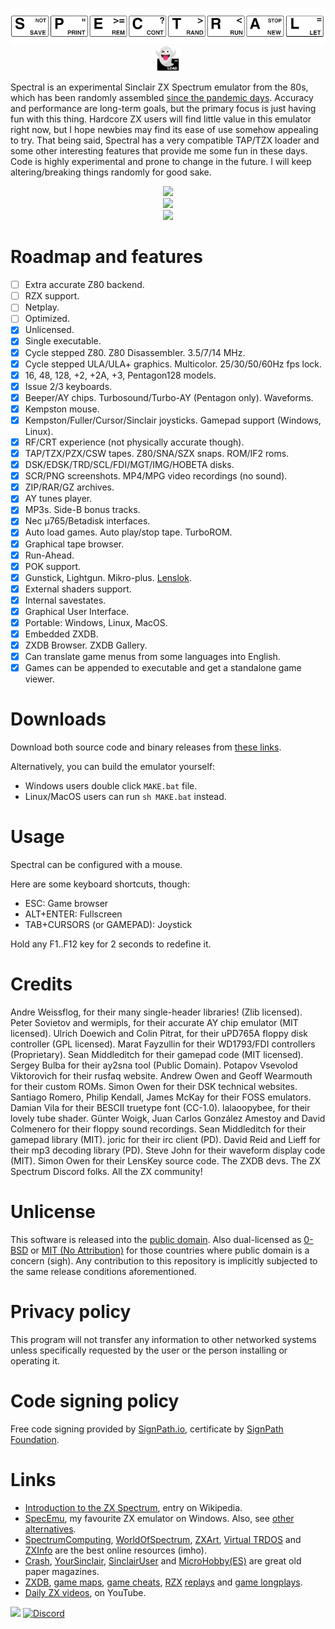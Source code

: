 <p align="center">
<img src="../src/res/logo/bar1.png" width="600"/><img src="../src/res/logo/logowbg.png" width="8%" height="8%"/><br/>
</p>

Spectral is an experimental Sinclair ZX Spectrum emulator from the 80s, which has been randomly assembled [since the pandemic days](https://twitter.com/r_rlyeh/status/1280964279903158273). Accuracy and performance are long-term goals, but the primary focus is just having fun with this thing. Hardcore ZX users will find little value in this emulator right now, but I hope newbies may find its ease of use somehow appealing to try.
That being said, Spectral has a very compatible TAP/TZX loader and some other interesting features that provide me some fun in these days.
Code is highly experimental and prone to change in the future. I will keep altering/breaking things randomly for good sake.

<p align="center">
<img src="https://github.com/r-lyeh/Spectral/assets/35402248/8d8ee594-fafd-4538-993f-9840bf9fc245"/><br/>
<img src="https://github.com/user-attachments/assets/05de75a6-ae3c-4da8-9896-8cc89efbb5e6"/><br/>
<img src="https://github.com/user-attachments/assets/fcc20345-c619-48df-af26-e37c8af99a6c"/>
</p>

# Roadmap and features
- [ ] Extra accurate Z80 backend. <!-- @todo: memptr, snow, Q, floating bus (+2a/+3) -->
- [ ] RZX support. <!-- @todo: rzx loadsave http://ramsoft.bbk.org.omegahg.com/rzxform.html -->
- [ ] Netplay.
- [ ] Optimized.
- [x] Unlicensed.
- [x] Single executable.
- [x] Cycle stepped Z80. Z80 Disassembler. 3.5/7/14 MHz.
- [x] Cycle stepped ULA/ULA+ graphics. Multicolor. 25/30/50/60Hz fps lock.
- [x] 16, 48, 128, +2, +2A, +3, Pentagon128 models.
- [x] Issue 2/3 keyboards.
- [x] Beeper/AY chips. Turbosound/Turbo-AY (Pentagon only). Waveforms.
- [x] Kempston mouse. <!-- @todo: AMX mouse.-->
- [x] Kempston/Fuller/Cursor/Sinclair joysticks. Gamepad support (Windows, Linux). <!-- @todo: invert joystick/mouse axes/buttons -->
- [x] RF/CRT experience (not physically accurate though).
- [x] TAP/TZX/PZX/CSW tapes. Z80/SNA/SZX snaps. ROM/IF2 roms.
- [x] DSK/EDSK/TRD/SCL/FDI/MGT/IMG/HOBETA disks.
- [x] SCR/PNG screenshots. MP4/MPG video recordings (no sound). <!-- @todo: ulaplus screenshots -->
- [x] ZIP/RAR/GZ archives.
- [x] AY tunes player.
- [x] MP3s. Side-B bonus tracks.
- [x] Nec µ765/Betadisk interfaces.
- [x] Auto load games. Auto play/stop tape. TurboROM.
- [x] Graphical tape browser.
- [x] Run-Ahead.
- [x] POK support. <!-- @todo: cheats finder; useful? --> 
- [x] Gunstick, Lightgun. Mikro-plus. [Lenslok](https://www.youtube.com/watch?v=GN_vPGQ4BNM). <!-- Cheetah Defender Lightgun, Magnum Light Phaser, Stack Light Rifle -->
- [x] External shaders support.
- [x] Internal savestates.
- [x] Graphical User Interface.
- [x] Portable: Windows, Linux, MacOS.
- [x] Embedded ZXDB.
- [x] ZXDB Browser. ZXDB Gallery. <!-- @todo: 3d tape cases. -->
- [x] Can translate game menus from some languages into English.
- [x] Games can be appended to executable and get a standalone game viewer.

# Downloads
Download both source code and binary releases from [these links](https://github.com/r-lyeh/Spectral/releases).

Alternatively, you can build the emulator yourself:
- Windows users double click `MAKE.bat` file.
- Linux/MacOS users can run `sh MAKE.bat` instead.

# Usage
Spectral can be configured with a mouse.

Here are some keyboard shortcuts, though:
- ESC: Game browser
- ALT+ENTER: Fullscreen
- TAB+CURSORS (or GAMEPAD): Joystick

Hold any F1..F12 key for 2 seconds to redefine it.

# Credits
Andre Weissflog, for their many single-header libraries! (Zlib licensed). Peter Sovietov and wermipls, for their accurate AY chip emulator (MIT licensed). Ulrich Doewich and Colin Pitrat, for their uPD765A floppy disk controller (GPL licensed). Marat Fayzullin for their WD1793/FDI controllers (Proprietary). Sean Middleditch for their gamepad code (MIT licensed). Sergey Bulba for their ay2sna tool (Public Domain). Potapov Vsevolod Viktorovich for their rusfaq website. Andrew Owen and Geoff Wearmouth for their custom ROMs. Simon Owen for their DSK technical websites. Santiago Romero, Philip Kendall, James McKay for their FOSS emulators. Damian Vila for their BESCII truetype font (CC-1.0). lalaoopybee, for their lovely tube shader. Günter Woigk, Juan Carlos González Amestoy and David Colmenero for their floppy sound recordings. Sean Middleditch for their gamepad library (MIT). joric for their irc client (PD). David Reid and Lieff for their mp3 decoding library (PD). Steve John for their waveform display code (MIT). Simon Owen for their LensKey source code. The ZXDB devs. The ZX Spectrum Discord folks. All the ZX community!

# Unlicense
This software is released into the [public domain](https://unlicense.org/). Also dual-licensed as [0-BSD](https://opensource.org/licenses/0BSD) or [MIT (No Attribution)](https://github.com/aws/mit-0) for those countries where public domain is a concern (sigh). Any contribution to this repository is implicitly subjected to the same release conditions aforementioned.

# Privacy policy
This program will not transfer any information to other networked systems unless specifically requested by the user or the person installing or operating it.

# Code signing policy
Free code signing provided by [SignPath.io](https://about.signpath.io), certificate by [SignPath Foundation](https://signpath.org).

# Links
- [Introduction to the ZX Spectrum](https://en.wikipedia.org/wiki/ZX_Spectrum), entry on Wikipedia.
- [SpecEmu](https://specemu.zxe.io/), my favourite ZX emulator on Windows. Also, see [other alternatives](https://alternativeto.net/software/spectral/).
- [SpectrumComputing](https://spectrumcomputing.co.uk/), [WorldOfSpectrum](https://worldofspectrum.net/), [ZXArt](https://zxart.ee/), [Virtual TRDOS](https://vtrd.in/) and [ZXInfo](https://zxinfo.dk/) are the best online resources (imho).
- [Crash](https://archive.org/details/crash-magazine), [YourSinclair](https://archive.org/details/your-sinclair-magazine), [SinclairUser](https://archive.org/details/sinclair-user-magazine) and [MicroHobby(ES)](https://archive.org/details/microhobby-magazine) are great old paper magazines.
- [ZXDB](https://github.com/zxdb/ZXDB), [game maps](https://maps.speccy.cz/), [game cheats](https://www.the-tipshop.co.uk/), [RZX](https://worldofspectrum.net/RZXformat.html) [replays](https://www.rzxarchive.co.uk/) and [game longplays](https://www.youtube.com/@SpectrumComputing).
- [Daily ZX videos](https://www.youtube.com/results?search_query=zx+spectrum&sp=CAI%253D), on YouTube.

[![](https://github.com/r-lyeh/Spectral/actions/workflows/build.yml/badge.svg)](https://github.com/r-lyeh/Spectral/actions/workflows/build.yml) <a href="https://discord.gg/UpB7nahEFU"><img alt="Discord" src="https://img.shields.io/discord/354670964400848898?color=5865F2&label=Chat&logo=discord&logoColor=white"/></a>
